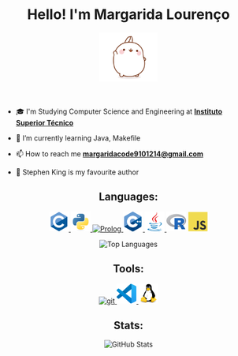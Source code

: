 <h1 align="center"> Hello! I'm Margarida Lourenço</h1>
<div align="center">
  <img src="Friends Love GIF by Molang_Official - Find & Share on GIPHY.gif" height="100px"/>
</div>


<br>
<br>

- 🎓 I'm Studying Computer Science and Engineering at **[Instituto Superior Técnico](https://tecnico.ulisboa.pt)**

- 🌱 I’m currently learning Java, Makefile

- 📫 How to reach me **margaridacode9101214@gmail.com**

- 📖 Stephen King is my favourite author


<h2 align="center">Languages:</h2>
  <p align="center"> <a href="https://www.cprogramming.com/" target="_blank" rel="noreferrer"> <img src="https://raw.githubusercontent.com/devicons/devicon/master/icons/c/c-original.svg" alt="c" width="40" height="40"/> </a> <a href="https://www.python.org" target="_blank" rel="noreferrer"> <img src="https://raw.githubusercontent.com/devicons/devicon/master/icons/python/python-original.svg" alt="python" width="40" height="40"/> <a href="https://www.swi-prolog.org/" target="_blank" rel="noreferrer"> <img src="https://avatars.githubusercontent.com/u/6884283?s=200&v=4" alt="Prolog" width="40" height="40"/> <a href="https://www.cprogramming.com/" target="_blank" rel="noreferrer"> <img src="https://raw.githubusercontent.com/devicons/devicon/master/icons/cplusplus/cplusplus-original.svg" alt="c++" width="40" height="40"/> <a href="https://www.java.com/" target="_blank" rel="noreferrer"> <img src="https://raw.githubusercontent.com/devicons/devicon/master/icons/java/java-original.svg" alt="java" width="40" height="40"/>
 </a> <img src="https://raw.githubusercontent.com/devicons/devicon/master/icons/r/r-original.svg" alt="R" width="40" height="40"/> </a> <img src="https://raw.githubusercontent.com/devicons/devicon/master/icons/javascript/javascript-original.svg" alt="JavaScript" width="40" height="40"/> </a>
<div style="clear:both;"></div> <!-- Limpar o alinhamento flutuante -->

<div align="center">
  <img src="https://github-readme-stats.vercel.app/api/top-langs/?username=margarida-lourenco&layout=compact&theme=jolly&count_private=true&custom_title=Top%20Languages" alt="Top Languages">
</div>

</div>
 
<h2 align="center">Tools:</h2>
  <p align="center"> <a href="https://git-scm.com/" target="_blank" rel="noreferrer"> <img src="https://www.vectorlogo.zone/logos/git-scm/git-scm-icon.svg" alt="git" width="40" height="40"/> </a> <a href="https://www.photoshop.com/en" target="_blank" rel="noreferrer"> <a href="https://code.visualstudio.com/" target="_blank" rel="noreferrer"> <img src="https://raw.githubusercontent.com/devicons/devicon/1119b9f84c0290e0f0b38982099a2bd027a48bf1/icons/vscode/vscode-original.svg" alt="Visual Studio Code" width="40" height="40"/> <a href="https://www.linux.org/" target="_blank" rel="noreferrer"> <img src="https://raw.githubusercontent.com/devicons/devicon/master/icons/linux/linux-original.svg" alt="linux" width="40" height="40"/> </a>
   </a> </p>

<h2 align="center">Stats:</h2>
<div align="center">
  <img src="https://github-readme-stats.vercel.app/api?username=margarida-lourenco&show_icons=true&theme=jolly&count_private=true" alt="GitHub Stats">
</div>







